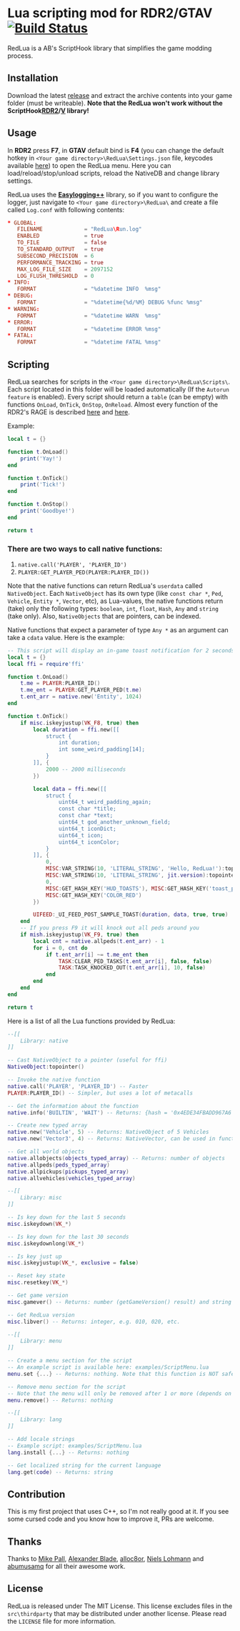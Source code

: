 # Lua scripting mod for RDR2/GTAV [![Build Status](https://github.com/igor725/RedLua/actions/workflows/release.yml/badge.svg)](https://github.com/igor725/RedLua/actions/workflows/release.yml)

RedLua is a AB's ScriptHook library that simplifies the game modding process.

## Installation

Download the latest [release](https://github.com/igor725/RedLua/releases) and extract the archive contents into your game folder (must be writeable). **Note that the RedLua won't work without the ScriptHook[RDR2](https://www.dev-c.com/rdr2/scripthookrdr2/)/[V](http://www.dev-c.com/gtav/scripthookv/) library!**

## Usage
In **RDR2** press **F7**, in **GTAV** default bind is **F4** (you can change the default hotkey in `<Your game directory>\RedLua\Settings.json` file, keycodes available [here](https://cherrytree.at/misc/vk.htm)) to open the RedLua menu. Here you can load/reload/stop/unload scripts, reload the NativeDB and change library settings.

RedLua uses the [**Easylogging++**](https://github.com/amrayn/easyloggingpp#configuration) library, so if you want to configure the logger, just navigate to `<Your game directory>\RedLua\` and create a file called `Log.conf` with following contents:
```conf
* GLOBAL:
   FILENAME             = "RedLua\Run.log"
   ENABLED              = true
   TO_FILE              = false
   TO_STANDARD_OUTPUT   = true
   SUBSECOND_PRECISION  = 6
   PERFORMANCE_TRACKING = true
   MAX_LOG_FILE_SIZE    = 2097152
   LOG_FLUSH_THRESHOLD  = 0
* INFO:
   FORMAT               = "%datetime INFO  %msg"
* DEBUG:
   FORMAT               = "%datetime{%d/%M} DEBUG %func %msg"
* WARNING:
   FORMAT               = "%datetime WARN  %msg"
* ERROR:
   FORMAT               = "%datetime ERROR %msg"
* FATAL:
   FORMAT               = "%datetime FATAL %msg"

```

## Scripting

RedLua searches for scripts in the `<Your game directory>\RedLua\Scripts\`. Each script located in this folder will be loaded automatically (If the `Autorun feature` is enabled). Every script should return a `table` (can be empty) with functions `OnLoad`, `OnTick`, `OnStop`, `OnReload`. Almost every function of the RDR2's RAGE is described [here](https://alloc8or.re/rdr3/nativedb/) and [here](https://www.rdr2mods.com/nativedb/index/builtin/).

Example:
```lua
local t = {}

function t.OnLoad()
	print('Yay!')
end

function t.OnTick()
	print('Tick!')
end

function t.OnStop()
	print('Goodbye!')
end

return t
```

### There are two ways to call native functions:
1. `native.call('PLAYER', 'PLAYER_ID')`
2. `PLAYER:GET_PLAYER_PED(PLAYER:PLAYER_ID())`

Note that the native functions can return RedLua's `userdata` called `NativeObject`. Each `NativeObject` has its own type (like `const char *`, `Ped`, `Vehicle`, `Entity *`, `Vector`, etc), as Lua-values, the native functions return (take) only the following types: `boolean`, `int`, `float`, `Hash`, `Any` and `string` (take only). Also, `NativeObjects` that are pointers, can be indexed.

Native functions that expect a parameter of type `Any *` as an argument can take a `cdata` value. Here is the example:
```lua
-- This script will display an in-game toast notification for 2 seconds when F8 key is released
local t = {}
local ffi = require'ffi'

function t.OnLoad()
	t.me = PLAYER:PLAYER_ID()
	t.me_ent = PLAYER:GET_PLAYER_PED(t.me)
	t.ent_arr = native.new('Entity', 1024)
end

function t.OnTick()
	if misc.iskeyjustup(VK_F8, true) then
		local duration = ffi.new([[
			struct {
				int duration;
				int some_weird_padding[14];
			}
		]], {
			2000 -- 2000 milliseconds
		})

		local data = ffi.new([[
			struct {
				uint64_t weird_padding_again;
				const char *title;
				const char *text;
				uint64_t god_another_unknown_field;
				uint64_t iconDict;
				uint64_t icon;
				uint64_t iconColor;
			}
		]], {
			0,
			MISC:VAR_STRING(10, 'LITERAL_STRING', 'Hello, RedLua!'):topointer(),
			MISC:VAR_STRING(10, 'LITERAL_STRING', jit.version):topointer(),
			0,
			MISC:GET_HASH_KEY('HUD_TOASTS'), MISC:GET_HASH_KEY('toast_player_deadeye'),
			MISC:GET_HASH_KEY('COLOR_RED')
		})

		UIFEED:_UI_FEED_POST_SAMPLE_TOAST(duration, data, true, true)
	end
	-- If you press F9 it will knock out all peds around you
	if mish.iskeyjustup(VK_F9, true) then
		local cnt = native.allpeds(t.ent_arr) - 1
		for i = 0, cnt do
			if t.ent_arr[i] ~= t.me_ent then
				TASK:CLEAR_PED_TASKS(t.ent_arr[i], false, false)
				TASK:TASK_KNOCKED_OUT(t.ent_arr[i], 10, false)
			end
		end
	end
end

return t
```

Here is a list of all the Lua functions provided by RedLua:

```lua
--[[
	Library: native
]]

-- Cast NativeObject to a pointer (useful for ffi)
NativeObject:topointer()

-- Invoke the native function
native.call('PLAYER', 'PLAYER_ID') -- Faster
PLAYER:PLAYER_ID() -- Simpler, but uses a lot of metacalls

-- Get the information about the function
native.info('BUILTIN', 'WAIT') -- Returns: {hash = '0x4EDE34FBADD967A6', build = 1207, returns = 'void', params = {[1] = {type = 'int', name = 'ms'}}} or nothing if specified function does not exists

-- Create new typed array
native.new('Vehicle', 5) -- Returns: NativeObject of 5 Vehicles
native.new('Vector3', 4) -- Returns: NativeVector, can be used in functions like ENTITY:GET_ENTITY_MATRIX(...)

-- Get all world objects
native.allobjects(objects_typed_array) -- Returns: number of objects
native.allpeds(peds_typed_array)
native.allpickups(pickups_typed_array)
native.allvehicles(vehicles_typed_array)

--[[
	Library: misc
]]

-- Is key down for the last 5 seconds
misc.iskeydown(VK_*)

-- Is key down for the last 30 seconds
misc.iskeydownlong(VK_*)

-- Is key just up
misc.iskeyjustup(VK_*, exclusive = false)

-- Reset key state
misc.resetkey(VK_*)

-- Get game version
misc.gamever() -- Returns: number (getGameVersion() result) and string ("rdr3" or "gta5")

-- Get RedLua version
misc.libver() -- Returns: integer, e.g. 010, 020, etc.

--[[
	Library: menu
]]

-- Create a menu section for the script
-- An example script is available here: examples/ScriptMenu.lua
menu.set {...} -- Returns: nothing. Note that this function is NOT safe, it may throw an Lua error.

-- Remove menu section for the script
-- Note that the menu will only be removed after 1 or more (depends on the number of submenus) full garbage collection steps!
menu.remove() -- Returns: nothing

--[[
	Library: lang
]]

-- Add locale strings
-- Example script: examples/ScriptMenu.lua
lang.install {...} -- Returns: nothing

-- Get localized string for the current language
lang.get(code) -- Returns: string

```

## Contribution

This is my first project that uses C++, so I'm not really good at it. If you see some cursed code and you know how to improve it, PRs are welcome.

## Thanks

Thanks to [Mike Pall](https://github.com/LuaJIT/LuaJIT), [Alexander Blade](https://www.dev-c.com/rdr2/scripthookrdr2/), [alloc8or](https://github.com/alloc8or/rdr3-nativedb-data), [Niels Lohmann](https://github.com/nlohmann/json) and [abumusamq](https://github.com/amrayn/easyloggingpp) for all their awesome work.

## License

RedLua is released under The MIT License. This license excludes files in the `src\thirdparty` that may be distributed under another license. Please read the `LICENSE` file for more information.
